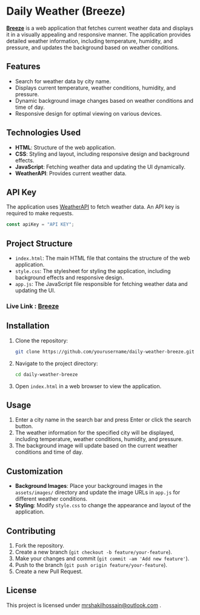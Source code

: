 # Daily Weather (Breeze)

**[Breeze](https://shakilofficial.github.io/breeze-daily-weather)** is a web application that fetches current weather data and displays it in a visually appealing and responsive manner. The application provides detailed weather information, including temperature, humidity, and pressure, and updates the background based on weather conditions.

## Features

- Search for weather data by city name.
- Displays current temperature, weather conditions, humidity, and pressure.
- Dynamic background image changes based on weather conditions and time of day.
- Responsive design for optimal viewing on various devices.

## Technologies Used

- **HTML**: Structure of the web application.
- **CSS**: Styling and layout, including responsive design and background effects.
- **JavaScript**: Fetching weather data and updating the UI dynamically.
- **WeatherAPI**: Provides current weather data.

## API Key

The application uses [WeatherAPI](https://www.weatherapi.com/) to fetch weather data. An API key is required to make requests.

```js
const apiKey = "API KEY";
```

## Project Structure

- `index.html`: The main HTML file that contains the structure of the web application.
- `style.css`: The stylesheet for styling the application, including background effects and responsive design.
- `app.js`: The JavaScript file responsible for fetching weather data and updating the UI.

### Live Link : [Breeze](https://shakilofficial.github.io/breeze-daily-weather)

## Installation

1. Clone the repository:

   ```sh
   git clone https://github.com/yourusername/daily-weather-breeze.git
   ```

2. Navigate to the project directory:

   ```sh
   cd daily-weather-breeze
   ```

3. Open `index.html` in a web browser to view the application.

## Usage

1. Enter a city name in the search bar and press Enter or click the search button.
2. The weather information for the specified city will be displayed, including temperature, weather conditions, humidity, and pressure.
3. The background image will update based on the current weather conditions and time of day.

## Customization

- **Background Images**: Place your background images in the `assets/images/` directory and update the image URLs in `app.js` for different weather conditions.
- **Styling**: Modify `style.css` to change the appearance and layout of the application.

## Contributing

1. Fork the repository.
2. Create a new branch (`git checkout -b feature/your-feature`).
3. Make your changes and commit (`git commit -am 'Add new feature'`).
4. Push to the branch (`git push origin feature/your-feature`).
5. Create a new Pull Request.

## License

This project is licensed under [mrshakilhossain@outlook.com](mrshakilhossain@outlook.com) .
